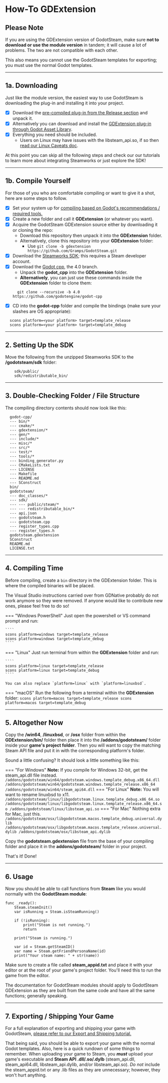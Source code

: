 # How-To GDExtension

## Please Note

If you are using the GDExtension version of GodotSteam, make sure **not to download or use the module version** in tandem; it will cause a lot of problems.  The two are not compatible with each other.

This also means you cannot use the GodotSteam templates for exporting; you must use the normal Godot templates.

---
## 1a. Downloading

Just like the module version, the easiest way to use GodotSteam is downloading the plug-in and installing it into your project.

- [x] Download the [pre-compiled plug-in from the Release section](https://github.com/Gramps/GodotSteam/releases) and unpack it.
- [x] Alternatively you can download and install the [GDExtension plug-in through Godot Asset Library](https://godotengine.org/asset-library/asset/1768).
- [x] Everything you need should be included.
    - Users on Linux may have issues with the libsteam_api.so, if so then [read our Linux Caveats doc](/tutorials/linux_caveats/).

At this point you can skip all the following steps and check our our tutorials to learn more about integrating Steamworks or just explore the SDK!

---
## 1b. Compile Yourself

For those of you who are comfortable compiling or want to give it a shot, here are some steps to follow.

- [x] Set your system up for [compiling based on Godot's recommendations / required tools.](https://docs.godotengine.org/en/stable/development/compiling/index.html)
- [x] Create a new folder and call it **GDExtension** (or whatever you want).
- [x] Acquire the GodotSteam GDExtension source either by downloading it or cloning the repo:
    - Download this repository then unpack it into the **GDExtension** folder.
    - Alternatively, clone this repository into your **GDExtension** folder:
        - Use ````git clone -b gdextension https://github.com/Gramps/GodotSteam.git````
- [x] Download the [Steamworks SDK](https://partner.steamgames.com); this requires a Steam developer account.
- [x] Download the [Godot cpp](https://github.com/godotengine/godot-cpp), the 4.0 branch.
    - Unpack the **godot_cpp** into the **GDExtension** folder.
    - **Alternatively**, you can just use these commands inside the **GDExtension** folder to clone them:
  ````
    git clone --recursive -b 4.0 https://github.com/godotengine/godot-cpp
  ````
- [x] CD into the **godot-cpp** folder and compile the bindings (make sure your slashes are OS appropriate):
````
  scons platform=<your platform> target=template_release
  scons platform=<your platform> target=template_debug
````

---
## 2. Setting Up the SDK

Move the following from the unzipped Steamworks SDK to the **/godotsteam/sdk** folder:
````
    sdk/public/
    sdk/redistributable_bin/
````

---
## 3. Double-Checking Folder / File Structure

The compiling directory contents should now look like this:
````
  godot-cpp/
  --- bin/*
  --- cmake/*
  --- gdextension/*
  --- gen/*
  --- include/*
  --- misc/*
  --- src/*
  --- test/*
  --- tools/*
  --- binding_generator.py
  --- CMakeLists.txt
  --- LICENSE
  --- Makefile
  --- README.md
  --- SConstruct
  bin/
  godotsteam/
  --- doc_classes/*
  --- sdk/
  --- --- public/steam/*
  --- --- redistributable_bin/*
  --- api.json
  --- godotsteam.h
  --- godotsteam.cpp
  --- register_types.cpp
  --- register_types.h
  godotsteam.gdextension
  SConstruct
  README.md
  LICENSE.txt
````

---
## 4. Compiling Time

Before compiling, create a `bin` directory in the GDExtension folder. This is where the compiled binaries will be placed.

The Visual Studio instructions carried over from GDNative probably do not work anymore so they were removed.  If anyone would like to contribute new ones, please feel free to do so!

=== "Windows PowerShell"
    Just open the powershell or VS command prompt and run:

    ````
    scons platform=windows target=template_release
    scons platform=windows target=template_debug
    ````
=== "Linux"
    Just run terminal from within the **GDExtension** folder and run:

    ````
    scons platform=linux target=template_release
    scons platform=linux target=template_debug
    ````

    You can also replace `platform=linux` with `platform=linuxbsd`.
=== "macOS"
    Run the following from a terminal within the **GDExtension** folder:
    ````
    scons platform=macos target=template_release
    scons platform=macos target=template_debug
    ````

---
## 5. Altogether Now

Copy the **/win64**, **/linuxbsd**, or **/osx** folder from within the **GDExtension/bin/** folder then place it into the **/addons/godotsteam/** folder inside your **game's project folder**. Then you will want to copy the matching Steam API file and put it in with the corresponding platform's folder.

Sound a little confusing? It should look a little something like this:
  
=== "For Windows"
    **Note:** If you compile for Windows 32-bit, get the steam_api.dll file instead.
    ````
    /addons/godotsteam/win64/godotsteam.windows.template_debug.x86_64.dll
    /addons/godotsteam/win64/godotsteam.windows.template_release.x86_64
    /addons/godotsteam/win64/steam_api64.dll
    ````
=== "For Linux"
    **Note:** You will want to rename linuxbsd to x11.
    ````
    /addons/godotsteam/linux/libgodotsteam.linux.template_debug.x86_64.so
    /addons/godotsteam/linux/libgodotsteam.linux.template_release.x86_64.so
    /addons/godotsteam/linux/libsteam_api.so
    ````
=== "For Mac"
    Nothing extra for Mac, just this.
    ````
    /addons/godotsteam/osx/libgodotsteam.macos.template_debug.universal.dylib
    /addons/godotsteam/osx/libgodotsteam.macos.template_release.universal.dylib
    /addons/godotsteam/osx/libsteam_api.dylib
    ````

Copy the **godotsteam.gdextension** file from the base of your compiling folder and place it in the **addons/godotsteam/** folder in your project.

That's it!  Done!

---
## 6. Usage

Now you should be able to call functions from **Steam** like you would normally with the **GodotSteam module**:
````
func _ready():
    Steam.steamInit()
    var isRunning = Steam.isSteamRunning()
    
    if (!isRunning):
        print("Steam is not running.")
        return
        
    print("Steam is running.")
    
    var id = Steam.getSteamID()
    var name = Steam.getFriendPersonaName(id)
    print("Your steam name: " + str(name))
````

Make sure to create a file called **steam_appid.txt** and place it with your editor or at the root of your game's project folder.  You'll need this to run the game from the editor.

The documentation for GodotSteam modules should apply to GodotSteam GDExtension as they are built from the same code and have all the same functions; generally speaking.

---
## 7. Exporting / Shipping Your Game

For a full explanation of exporting and shipping your game with GodotSteam, [please refer to our Export and Shipping tutorial.](/tutorials/exporting_shipping/)

That being said, you should be able to export your game with the normal Godot templates.  Also, here is a quick rundown of some things to remember. When uploading your game to Steam, you _**must**_ upload your game's executable and **Steam API .dll/.so/.dylb** (steam_api.dll, steam_api64.dll, libsteam_api.dylib, and/or libsteam_api.so).  *Do not* include the steam_appid.txt or any .lib files as they are unnecessary; however, they won't hurt anything.